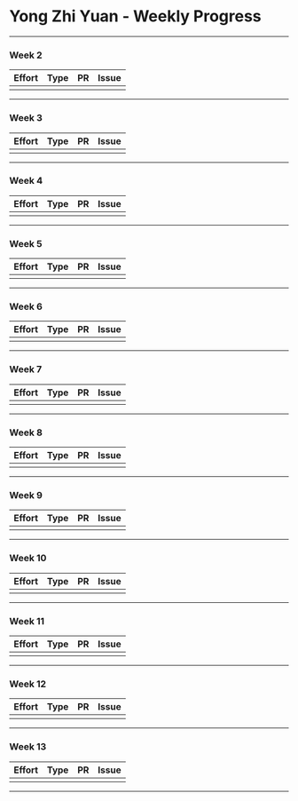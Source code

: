 # Yong Zhi Yuan - Weekly Progress
-----------------------------------------------
### Week 2
Effort | Type | PR | Issue
-------|------|----|------
 | | |
 -----------------------------------------------
 ### Week 3
Effort | Type | PR | Issue
-------|------|----|------
 | | |
 -----------------------------------------------
 ### Week 4
Effort | Type | PR | Issue
-------|------|----|------
 | | | 
 -----------------------------------------------
 ### Week 5
Effort | Type | PR | Issue
-------|------|----|------
 | | |
 -----------------------------------------------
 ### Week 6
Effort | Type | PR | Issue
-------|------|----|------
 | | |
 -----------------------------------------------
 ### Week 7
Effort | Type | PR | Issue
-------|------|----|------
 | | |
 -----------------------------------------------
 ### Week 8
Effort | Type | PR | Issue
-------|------|----|------
 | | |
 -----------------------------------------------
 ### Week 9
Effort | Type | PR | Issue
-------|------|----|------
 | | |
 -----------------------------------------------
 ### Week 10
Effort | Type | PR | Issue
-------|------|----|------
 | | |
 -----------------------------------------------
 ### Week 11
Effort | Type | PR | Issue
-------|------|----|------
 | | |
 -----------------------------------------------
 ### Week 12
Effort | Type | PR | Issue
-------|------|----|------
 | | |
 -----------------------------------------------
 ### Week 13
Effort | Type | PR | Issue
-------|------|----|------
 | | |
 -----------------------------------------------
